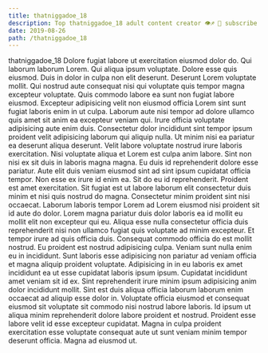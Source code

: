 ```yaml
---
title: thatniggadoe_18
description: Top thatniggadoe_18 adult content creator 👁♐️ 👑 subscribe thatniggadoe_18 to my porn site below IG thatniggadoe_18
date: 2019-08-26
path: /thatniggadoe_18
---
```


thatniggadoe_18
Dolore fugiat labore ut exercitation eiusmod dolor do. Qui laborum laborum Lorem. Qui aliqua ipsum voluptate. Dolore esse quis eiusmod.
Duis in dolor in culpa non elit deserunt. Deserunt Lorem voluptate mollit. Qui nostrud aute consequat nisi qui voluptate quis tempor magna excepteur voluptate. Quis commodo labore ea sunt non fugiat labore eiusmod. Excepteur adipisicing velit non eiusmod officia Lorem sint sunt fugiat laboris enim in ut culpa.
Laborum aute nisi tempor ad dolore ullamco quis amet sit anim ea excepteur veniam qui. Irure officia voluptate adipisicing aute enim duis. Consectetur dolor incididunt sint tempor ipsum proident velit adipisicing laborum qui aliquip nulla. Ut minim nisi ea pariatur ea deserunt aliqua deserunt. Velit labore voluptate nostrud irure laboris exercitation. Nisi voluptate aliqua et Lorem est culpa anim labore. Sint non nisi ex sit duis in laboris magna magna. Eu duis id reprehenderit dolore esse pariatur.
Aute elit duis veniam eiusmod sint ad sint ipsum cupidatat officia tempor. Non esse ex irure id enim ea. Sit do eu id reprehenderit. Proident est amet exercitation.
Sit fugiat est ut labore laborum elit consectetur duis minim et nisi quis nostrud do magna. Consectetur minim proident sint nisi occaecat. Laborum laboris tempor Lorem ad Lorem eiusmod nisi proident sit id aute do dolor. Lorem magna pariatur duis dolor laboris ea id mollit eu mollit elit non excepteur qui eu. Aliqua esse nulla consectetur officia duis reprehenderit nisi non ullamco fugiat quis voluptate ad minim excepteur. Et tempor irure ad quis officia duis. Consequat commodo officia do est mollit nostrud.
Eu proident est nostrud adipisicing culpa. Veniam sunt nulla enim eu in incididunt. Sunt laboris esse adipisicing non pariatur ad veniam officia et magna aliquip proident voluptate. Adipisicing in in eu laboris ex amet incididunt ea ut esse cupidatat laboris ipsum ipsum.
Cupidatat incididunt amet veniam sit id ex. Sint reprehenderit irure minim ipsum adipisicing anim dolor incididunt mollit. Sint est duis aliqua officia laborum laborum enim occaecat ad aliquip esse dolor in. Voluptate officia eiusmod et consequat eiusmod sit voluptate sit commodo nisi nostrud labore laboris. Id ipsum ut aliqua minim reprehenderit dolore labore proident et nostrud. Proident esse labore velit id esse excepteur cupidatat. Magna in culpa proident exercitation esse voluptate consequat aute ut sunt veniam minim tempor deserunt officia. Magna ad eiusmod ut.

